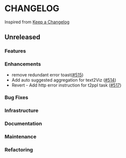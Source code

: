 # CHANGELOG

Inspired from [Keep a Changelog](https://keepachangelog.com/en/1.0.0/)

## Unreleased

### Features

### Enhancements

- remove redundant error toast([#515](https://github.com/opensearch-project/dashboards-assistant/pull/515))
- Add auto suggested aggregation for text2Viz ([#514](https://github.com/opensearch-project/dashboards-assistant/pull/514))
- Revert - Add http error instruction for t2ppl task ([#517](https://github.com/opensearch-project/dashboards-assistant/pull/517))


### Bug Fixes

### Infrastructure

### Documentation

### Maintenance

### Refactoring
